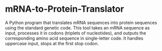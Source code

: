 # mRNA-to-Protein-Translator
A Python program that translates mRNA sequences into protein sequences using the standard genetic code. This tool takes an mRNA sequence as input, processes it in codons (triplets of nucleotides), and outputs the corresponding amino acid sequence in single-letter code. It handles uppercase input, stops at the first stop codon.
